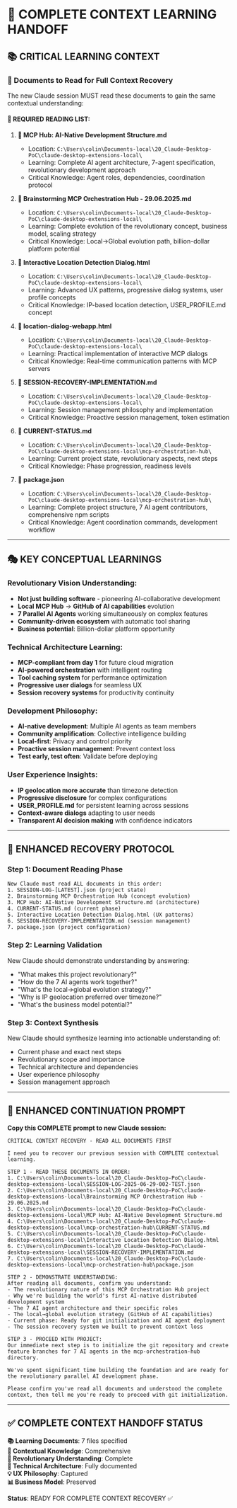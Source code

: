 # 🧠 COMPLETE CONTEXT LEARNING HANDOFF

## 📚 CRITICAL LEARNING CONTEXT

### **🎯 Documents to Read for Full Context Recovery**

The new Claude session MUST read these documents to gain the same contextual understanding:

#### **📁 REQUIRED READING LIST:**

1. **📄 MCP Hub: AI-Native Development Structure.md**
   - Location: `C:\Users\colin\Documents-local\20_Claude-Desktop-PoC\claude-desktop-extensions-local\`
   - Learning: Complete AI agent architecture, 7-agent specification, revolutionary development approach
   - Critical Knowledge: Agent roles, dependencies, coordination protocol

2. **📄 Brainstorming MCP Orchestration Hub - 29.06.2025.md**  
   - Location: `C:\Users\colin\Documents-local\20_Claude-Desktop-PoC\claude-desktop-extensions-local\`
   - Learning: Complete evolution of the revolutionary concept, business model, scaling strategy
   - Critical Knowledge: Local→Global evolution path, billion-dollar platform potential

3. **📄 Interactive Location Detection Dialog.html**
   - Location: `C:\Users\colin\Documents-local\20_Claude-Desktop-PoC\claude-desktop-extensions-local\`
   - Learning: Advanced UX patterns, progressive dialog systems, user profile concepts
   - Critical Knowledge: IP-based location detection, USER_PROFILE.md concept

4. **📄 location-dialog-webapp.html**
   - Location: `C:\Users\colin\Documents-local\20_Claude-Desktop-PoC\claude-desktop-extensions-local\`
   - Learning: Practical implementation of interactive MCP dialogs
   - Critical Knowledge: Real-time communication patterns with MCP servers

5. **📄 SESSION-RECOVERY-IMPLEMENTATION.md**
   - Location: `C:\Users\colin\Documents-local\20_Claude-Desktop-PoC\claude-desktop-extensions-local\`
   - Learning: Session management philosophy and implementation
   - Critical Knowledge: Proactive session management, token estimation

6. **📄 CURRENT-STATUS.md**
   - Location: `C:\Users\colin\Documents-local\20_Claude-Desktop-PoC\claude-desktop-extensions-local\mcp-orchestration-hub\`
   - Learning: Current project state, revolutionary aspects, next steps
   - Critical Knowledge: Phase progression, readiness levels

7. **📄 package.json**
   - Location: `C:\Users\colin\Documents-local\20_Claude-Desktop-PoC\claude-desktop-extensions-local\mcp-orchestration-hub\`
   - Learning: Complete project structure, 7 AI agent contributors, comprehensive npm scripts
   - Critical Knowledge: Agent coordination commands, development workflow

---

## 🎭 KEY CONCEPTUAL LEARNINGS

### **Revolutionary Vision Understanding:**
- **Not just building software** - pioneering AI-collaborative development
- **Local MCP Hub** → **GitHub of AI capabilities** evolution
- **7 Parallel AI Agents** working simultaneously on complex features
- **Community-driven ecosystem** with automatic tool sharing
- **Business potential**: Billion-dollar platform opportunity

### **Technical Architecture Learning:**
- **MCP-compliant from day 1** for future cloud migration
- **AI-powered orchestration** with intelligent routing
- **Tool caching system** for performance optimization
- **Progressive user dialogs** for seamless UX
- **Session recovery systems** for productivity continuity

### **Development Philosophy:**
- **AI-native development**: Multiple AI agents as team members
- **Community amplification**: Collective intelligence building
- **Local-first**: Privacy and control priority
- **Proactive session management**: Prevent context loss
- **Test early, test often**: Validate before deploying

### **User Experience Insights:**
- **IP geolocation more accurate** than timezone detection
- **Progressive disclosure** for complex configurations  
- **USER_PROFILE.md** for persistent learning across sessions
- **Context-aware dialogs** adapting to user needs
- **Transparent AI decision making** with confidence indicators

---

## 🔧 ENHANCED RECOVERY PROTOCOL

### **Step 1: Document Reading Phase**
```
New Claude must read ALL documents in this order:
1. SESSION-LOG-[LATEST].json (project state)
2. Brainstorming MCP Orchestration Hub (concept evolution)
3. MCP Hub: AI-Native Development Structure.md (architecture)
4. CURRENT-STATUS.md (current phase)
5. Interactive Location Detection Dialog.html (UX patterns)
6. SESSION-RECOVERY-IMPLEMENTATION.md (session management)
7. package.json (project configuration)
```

### **Step 2: Learning Validation**
New Claude should demonstrate understanding by answering:
- "What makes this project revolutionary?"
- "How do the 7 AI agents work together?"
- "What's the local→global evolution strategy?"
- "Why is IP geolocation preferred over timezone?"
- "What's the business model potential?"

### **Step 3: Context Synthesis**
New Claude should synthesize learning into actionable understanding of:
- Current phase and exact next steps
- Revolutionary scope and importance  
- Technical architecture and dependencies
- User experience philosophy
- Session management approach

---

## 💬 ENHANCED CONTINUATION PROMPT

**Copy this COMPLETE prompt to new Claude session:**

```
CRITICAL CONTEXT RECOVERY - READ ALL DOCUMENTS FIRST

I need you to recover our previous session with COMPLETE contextual learning.

STEP 1 - READ THESE DOCUMENTS IN ORDER:
1. C:\Users\colin\Documents-local\20_Claude-Desktop-PoC\claude-desktop-extensions-local\SESSION-LOG-2025-06-29-002-TEST.json
2. C:\Users\colin\Documents-local\20_Claude-Desktop-PoC\claude-desktop-extensions-local\Brainstorming MCP Orchestration Hub - 29.06.2025.md
3. C:\Users\colin\Documents-local\20_Claude-Desktop-PoC\claude-desktop-extensions-local\MCP Hub: AI-Native Development Structure.md
4. C:\Users\colin\Documents-local\20_Claude-Desktop-PoC\claude-desktop-extensions-local\mcp-orchestration-hub\CURRENT-STATUS.md
5. C:\Users\colin\Documents-local\20_Claude-Desktop-PoC\claude-desktop-extensions-local\Interactive Location Detection Dialog.html
6. C:\Users\colin\Documents-local\20_Claude-Desktop-PoC\claude-desktop-extensions-local\SESSION-RECOVERY-IMPLEMENTATION.md
7. C:\Users\colin\Documents-local\20_Claude-Desktop-PoC\claude-desktop-extensions-local\mcp-orchestration-hub\package.json

STEP 2 - DEMONSTRATE UNDERSTANDING:
After reading all documents, confirm you understand:
- The revolutionary nature of this MCP Orchestration Hub project
- Why we're building the world's first AI-native distributed development system
- The 7 AI agent architecture and their specific roles
- The local→global evolution strategy (GitHub of AI capabilities)
- Current phase: Ready for git initialization and AI agent deployment
- The session recovery system we built to prevent context loss

STEP 3 - PROCEED WITH PROJECT:
Our immediate next step is to initialize the git repository and create feature branches for 7 AI agents in the mcp-orchestration-hub directory.

We've spent significant time building the foundation and are ready for the revolutionary parallel AI development phase.

Please confirm you've read all documents and understood the complete context, then tell me you're ready to proceed with git initialization.
```

---

## ✅ COMPLETE CONTEXT HANDOFF STATUS

**📚 Learning Documents**: 7 files specified  
**🧠 Contextual Knowledge**: Comprehensive  
**🎯 Revolutionary Understanding**: Complete  
**🔄 Technical Architecture**: Fully documented  
**💡 UX Philosophy**: Captured  
**📊 Business Model**: Preserved  

**Status**: READY FOR COMPLETE CONTEXT RECOVERY ✅
